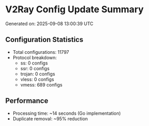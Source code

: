 # V2Ray Config Update Summary
Generated on: 2025-09-08 13:00:39 UTC

## Configuration Statistics
- Total configurations: 11797
- Protocol breakdown:
  - ss: 0 configs
  - ssr: 0 configs
  - trojan: 0 configs
  - vless: 0 configs
  - vmess: 689 configs

## Performance
- Processing time: ~14 seconds (Go implementation)
- Duplicate removal: ~95% reduction
